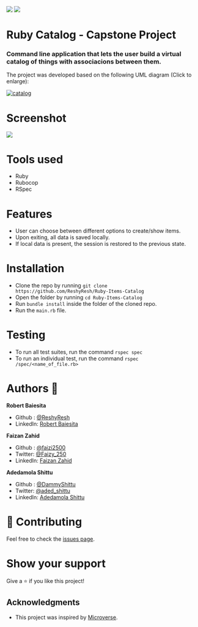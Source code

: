 ![](https://img.shields.io/badge/Microverse-blueviolet)
![](https://img.shields.io/badge/Ruby-red)

# Ruby Catalog - Capstone Project
### Command line application that lets the user build a virtual catalog of things with associacions between them.
The project was developed based on the following UML diagram (Click to enlarge):


[![catalog](https://i.imgur.com/t2x5MDx.png)](https://i.imgur.com/EwxB4U5.png)

# Screenshot

![](https://i.imgur.com/QtI6nZ6.png)


# Tools used
  - Ruby
  - Rubocop
  - RSpec

# Features 
  - User can choose between different options to create/show items.
  - Upon exiting, all data is saved locally.
  - If local data is present, the session is restored to the previous state.

# Installation 
  - Clone the repo by running `git clone https://github.com/ReshyResh/Ruby-Items-Catalog`
  - Open the folder by running `cd Ruby-Items-Catalog`
  - Run `bundle install` inside the folder of the cloned repo.
  - Run the `main.rb` file.

# Testing
  - To run all test suites, run the command `rspec spec`
  - To run an individual test, run the command `rspec /spec/<name_of_file.rb>`

# Authors 👤
**Robert Baiesita**
  - Github : [@ReshyResh](https://github.com/ReshyResh/)
  - LinkedIn: [Robert Baiesita](https://www.linkedin.com/in/reshyresh/)

**Faizan Zahid**
  - Github : [@faizi2500](https://github.com/faizi2500)
  - Twitter: [@Faizy_250](https://twitter.com/Faizy_250)
  - LinkedIn: [Faizan Zahid](https://www.linkedin.com/in/faizan2500/)

**Adedamola Shittu**
  - Github : [@DammyShittu](https://github.com/DammyShittu)
  - Twitter: [@aded_shittu](https://twitter.com/aded_shittu)
  - LinkedIn: [Adedamola Shittu](https://www.linkedin.com/in/adedamola-shittu-3ab465172/)


# 🤝 Contributing

Feel free to check the [issues page](https://github.com/ReshyResh/Ruby-Items-Catalog/issues).

# Show your support

Give a ⭐️ if you like this project!

## Acknowledgments
- This project was inspired by [Microverse](https://www.microverse.org/).
